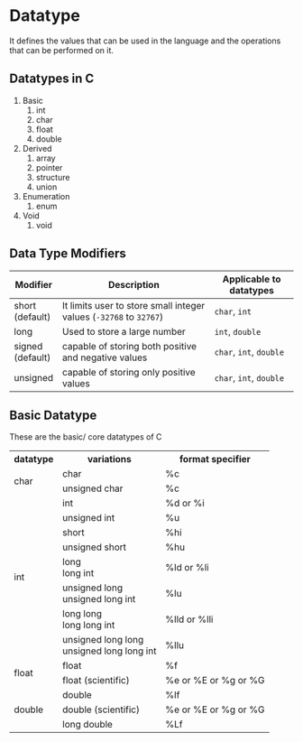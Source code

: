 # Datatype

It defines the values that can be used in the language and the operations that can be performed on it.

## Datatypes in C

1. Basic
    1. int
    1. char
    1. float
    1. double
1. Derived
    1. array
    1. pointer
    1. structure
    1. union
1. Enumeration
    1. enum
1. Void
    1. void

## Data Type Modifiers
| Modifier | Description | Applicable to datatypes |
| - | - | - |
| short<br>(default) | It limits user to store small integer values (`-32768` to `32767`) | `char`, `int` |
| long | Used to store a large number | `int`, `double` |
| signed<br>(default) | capable of storing both positive and negative values | `char`, `int`, `double` |
| unsigned | capable of storing only positive values | `char`, `int`, `double` |


## Basic Datatype
These are the basic/ core datatypes of C

<table>
<tr><th>datatype</th><th>variations</th><th>format specifier</th></tr>

<tr><td rowspan="2">char</td><td>char</td><td>%c</td></tr>
<tr><td>unsigned char</td><td>%c</td></tr>

<tr><td rowspan="8">int</td><td>int</td><td>%d or %i</td></tr>
<tr><td>unsigned int</td><td>%u</td></tr>
<tr><td>short</td><td>%hi</td></tr>
<tr><td>unsigned short</td><td>%hu</td></tr>
<tr><td>long <br> long int</td><td>%ld or %li</td></tr>
<tr><td>unsigned long <br> unsigned long int</td><td>%lu</td></tr>
<tr><td>long long <br> long long int</td><td>%lld or %lli</td></tr>
<tr><td>unsigned long long <br> unsigned long long int</td><td>%llu</td></tr>


<tr><td rowspan="2">float</td><td>float</td><td>%f</td></tr>
<tr><td>float (scientific)</td><td>%e or %E or %g or %G</td></tr>

<tr><td rowspan="3">double</td><td>double</td><td>%lf</td></tr>
<tr><td>double (scientific)</td><td>%e or %E or %g or %G</td></tr>
<tr><td>long double</td><td>%Lf</td></tr>

<table>


